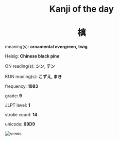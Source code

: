 <h1 align="center">Kanji of the day</h1>
<h1 align="center">槙</h1>
<p align="left">meaning(s): <b>ornamental evergreen, twig</b></p>
<p align="left">Heisig: <b>Chinese black pine</b></p>
<p align="left">ON reading(s): <b>シン, テン</b></p>
<p align="left">KUN reading(s): <b>こずえ, まき</b></p>
<p align="left">frequency: <b>1983</b></p>
<p align="left">grade: <b>9</b></p>
<p align="left">JLPT level: <b>1</b></p>
<p align="left">stroke count: <b>14</b></p>
<p align="left">unicode: <b>69D9</b></p>
<p align="left"><img src="https://komarev.com/ghpvc/?username=tristanwagner-kanjioftheday&label=Views&color=0e75b6&style=flat" alt="views"/></p>
